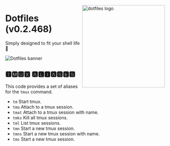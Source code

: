 <!-- markdownlint-disable MD033 MD041 MD043 -->

<img src="https://kura.pro/dotfiles/v2/images/logos/dotfiles.svg"
alt="dotfiles logo" width="261" align="right" />

<!-- markdownlint-enable MD033 MD041 MD043 -->

# Dotfiles (v0.2.468)

Simply designed to fit your shell life 🐚

![Dotfiles banner][banner]

## 🆃🅼🆄🆇 🅰🅻🅸🅰🆂🅴🆂

This code provides a set of aliases for the `tmux` command.

- `tm` Start tmux.
- `tma` Attach to a tmux session.
- `tmat` Attach to a tmux session with name.
- `tmks` Kill all tmux sessions.
- `tml` List tmux sessions.
- `tmn` Start a new tmux session.
- `tmns` Start a new tmux session with name.
- `tms` Start a new tmux session.

[banner]: https://kura.pro/dotfiles/v2/images/titles/title-dotfiles.svg
